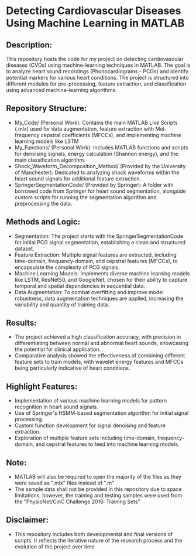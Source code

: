 # Detecting Cardiovascular Diseases Using Machine Learning in MATLAB

## Description:

This repository hosts the code for my project on detecting cardiovascular diseases (CVDs) using machine-learning techniques in MATLAB. The goal is to analyze heart sound recordings (Phonocardiograms - PCGs) and identify potential markers for various heart conditions. The project is structured into different modules for pre-processing, feature extraction, and classification using advanced machine-learning algorithms.

## Repository Structure:

- My_Code/ (Personal Work): Contains the main MATLAB Live Scripts (.mlx) used for data augmentation, feature extraction with Mel-frequency cepstral coefficients (MFCCs), and implementing machine learning models like LSTM
- My_Functions/ (Personal Work): Includes MATLAB functions and scripts for denoising signals, energy calculation (Shannon energy), and the main classification algorithm.
- Shock_Waveform_Decomposition_Method/ (Provided by the University of Manchester): Dedicated to analyzing shock waveforms within the heart sound signals for additional feature extraction.
- SpringerSegmentationCode/ (Provided by Springer): A folder with borrowed code from Springer for heart sound segmentation, alongside custom scripts for running the segmentation algorithm and preprocessing the data.

## Methods and Logic:

- Segmentation: The project starts with the SpringerSegmentationCode for initial PCG signal segmentation, establishing a clean and structured dataset.
- Feature Extraction: Multiple signal features are extracted, including time-domain, frequency-domain, and cepstral features (MFCCs), to encapsulate the complexity of PCG signals.
- Machine Learning Models: Implements diverse machine learning models like LSTM, ResNet50, and GoogleNet, chosen for their ability to capture temporal and spatial dependencies in sequential data.
- Data Augmentation: To combat overfitting and improve model robustness, data augmentation techniques are applied, increasing the variability and quantity of training data.

## Results:

- The project achieved a high classification accuracy, with precision in differentiating between normal and abnormal heart sounds, showcasing the potential for clinical application.
- Comparative analysis showed the effectiveness of combining different feature sets to train models, with wavelet energy features and MFCCs being particularly indicative of heart conditions.

## Highlight Features:

- Implementation of various machine learning models for pattern recognition in heart sound signals.
- Use of Springer's HSMM-based segmentation algorithm for initial signal processing.
- Custom function development for signal denoising and feature extraction.
- Exploration of multiple feature sets including time-domain, frequency-domain, and cepstral features to feed into machine learning models.

## Note:
- MATLAB will also be required to open the majority of the files as they were saved as ".mlx" files instead of ".m"
- The sample data shall not be provided in this repository due to space limitations, however, the training and testing samples were used from the "PhysioNet/CinC Challenge 2016: Training Sets"

## Disclaimer:
- This repository includes both developmental and final versions of scripts. It reflects the iterative nature of the research process and the evolution of the project over time
